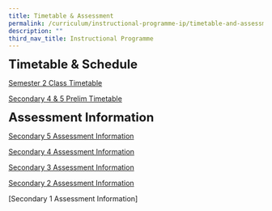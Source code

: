 ```yaml
---
title: Timetable & Assessment
permalink: /curriculum/instructional-programme-ip/timetable-and-assessment/
description: ""
third_nav_title: Instructional Programme
---
```

**<font size="5">Timetable &amp; Schedule</font>**

[Semester 2 Class Timetable](https://sites.google.com/moe.edu.sg/skss-student-ict/2023-timetable)  

[Secondary 4 &amp; 5 Prelim Timetable](/files/WA%20&amp;%20MA/Term%203/2023%20prelim%20timetable_sec%204&amp;5%20_(24%20jul).pdf)


**<font size="5">Assessment Information</font>**

[Secondary 5 Assessment Information](/files/WA%20&amp;%20MA/Term%203/sec%205_assessment%20information_sem2_2023_(final).pdf)

[Secondary 4 Assessment Information](/files/WA%20&amp;%20MA/Term%203/sec%204_assessment%20information_sem2_2023%20(final).pdf)

[Secondary 3 Assessment Information](/files/WA%20&amp;%20MA/Term%203/sec%203_weighted%20assesment_sem%202_2023_final.pdf)

[Secondary 2 Assessment Information](/files/WA%20&amp;%20MA/Term%203/sec%202_weighted%20assesment_sem%202_2023_final.pdf)

[Secondary 1 Assessment Information]
